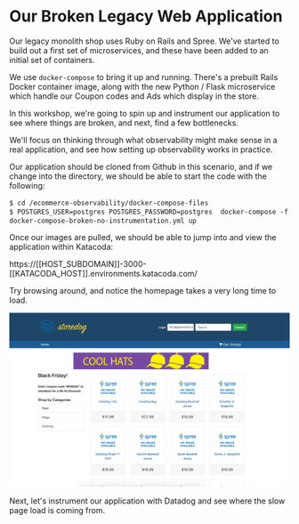 # Our Broken Legacy Web Application

Our legacy monolith shop uses Ruby on Rails and Spree. We've started to build out a first set of microservices, and these have been added to an initial set of containers.

We use `docker-compose` to bring it up and running. There's a prebuilt Rails Docker container image, along with the new Python / Flask microservice which handle our Coupon codes and Ads which display in the store.

In this workshop, we're going to spin up and instrument our application to see where things are broken, and next, find a few bottlenecks.

We'll focus on thinking through what observability might make sense in a real application, and see how setting up observability works in practice.

Our application should be cloned from Github in this scenario, and if we change into the directory, we should be able to start the code with the following:

```
$ cd /ecommerce-observability/docker-compose-files
$ POSTGRES_USER=postgres POSTGRES_PASSWORD=postgres  docker-compose -f docker-compose-broken-no-instrumentation.yml up
```

Once our images are pulled, we should be able to jump into and view the application within Katacoda:

https://[[HOST_SUBDOMAIN]]-3000-[[KATACODA_HOST]].environments.katacoda.com/

Try browsing around, and notice the homepage takes a very long time to load. 

![storedog](/modern-observability-in-practice/assets/ecommerce/storedog.png)

Next, let's instrument our application with Datadog and see where the slow page load is coming from.